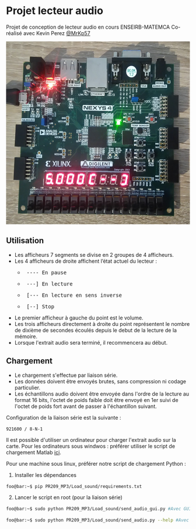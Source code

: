 # Projet lecteur audio

Projet de conception de lecteur audio en cours ENSEIRB-MATEMCA
Co-réalisé avec Kevin Perez [@MrKp57](https://github.com/mrkp57)

<p align="center">
  <img width="550" height="500" src="https://raw.githubusercontent.com/arkamor/PR209_MP3/master/Carte.JPG?token=AEKIRHA2O2JTXBPCYJOTEX26Y2AR2">
</p>

## Utilisation

 - Les afficheurs 7 segments se divise en 2 groupes de 4 afficheurs.
-  Les 4 afficheurs de droite affichent l’état actuel du lecteur : 
	 - <pre> ---- En pause </pre>
	 - <pre> ---] En lecture</pre>
	 - <pre> [--- En lecture en sens inverse</pre>
	 - <pre> [--] Stop </pre>
- Le premier afficheur à gauche du point est le volume.
- Les trois afficheurs directement à droite du point représentent le nombre de dixième de secondes écoulés depuis le debut de la lecture de la mémoire.
- Lorsque l'extrait audio sera terminé, il recommencera au début.

## Chargement 

- Le chargement s'effectue par liaison série.
- Les données doivent être envoyés brutes, sans compression ni codage particulier.
- Les échantillons audio doivent être envoyée dans l'ordre de la lecture au format 16 bits, l'octet de poids faible doit être envoyé en 1er suivi de l'octet de poids fort avant de passer à l'échantillon suivant.

Configuration de la liaison série est la suivante : 
```
921600 / 8-N-1
```

Il est possible d'utiliser un ordinateur pour charger l'extrait audio sur la carte.
Pour les ordinateurs sous windwos : préférer utiliser le script de chargement Matlab [ici](https://github.com/arkamor/PR209_MP3/blob/master/Load_sound/Generation_musique.m).

Pour une machine sous linux, préférer notre script de chargement Python :

 1. Installer les dépendances
```bash
foo@bar:~$ pip PR209_MP3/Load_sound/requirements.txt
```
2. Lancer le script en root (pour la liaison série)
```bash
foo@bar:~$ sudo python PR209_MP3/Load_sound/send_audio_gui.py #Avec GUI
```
```bash
foo@bar:~$ sudo python PR209_MP3/Load_sound/send_audio.py --help #Avec CLI
```
